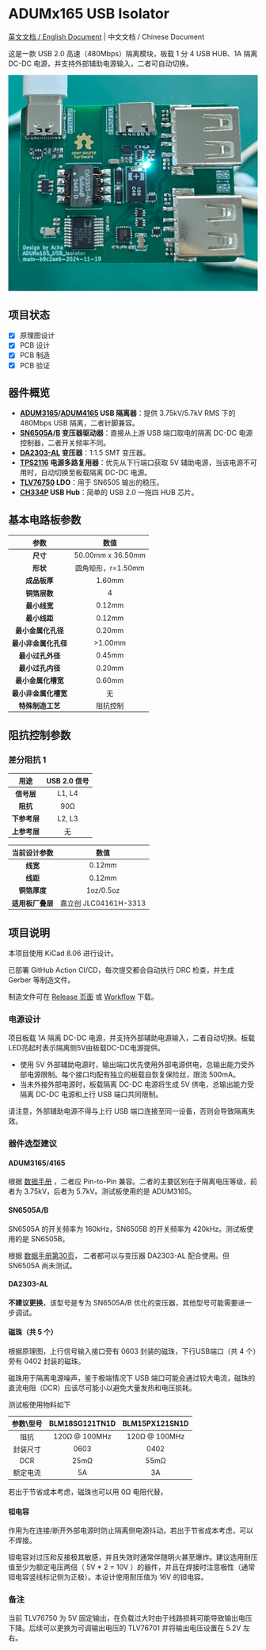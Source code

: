 <!--

将如下 readme.md 文件翻译为英文，尽可能保证原有格式不变。添加该文档由ChatGPT翻译的备注。

所有形如 https://www.ti.com/product/SN6505A 的链接，替换为 https://www.ti.com/product/SN6505A

所有形如 https://www.analog.com/en/products/adum3165.html 的链接，替换为 https://www.analog.com/en/products/adum3165.html

以下为其他需要替换的链接：

[CH334P](https://www.wch.cn/products/CH334.html) -> https://www.wch-ic.com/products/CH334.html

[数据手册第30页](https://www.ti.com.cn/cn/lit/ds/zhcse71i/zhcse71i.pdf#page=30) -> https://www.ti.com/lit/ds/sllsep9i/sllsep9i.pdf#page=30

以下为其他需要替换的名词：

嘉立创 JLC04161H-3313 -> JLCPCB JLC04161H-3313

-->

# ADUMx165 USB Isolator

[英文文档 / English Document](./readme.md) | 中文文档 / Chinese Document

这是一款 USB 2.0 高速（480Mbps）隔离模块，板载 1 分 4 USB HUB、1A 隔离 DC-DC 电源，并支持外部辅助电源输入，二者可自动切换。

![电路板实拍图](.\docs\images\board-b9c2aeb.jpg)

## 项目状态

- [x] 原理图设计
- [x] PCB 设计
- [x] PCB 制造
- [x] PCB 验证

## 器件概览

- **[ADUM3165](https://www.analog.com/cn/products/adum3165.html)/[ADUM4165](https://www.analog.com/cn/products/adum4165.html) USB 隔离器**：提供 3.75kV/5.7kV RMS 下的 480Mbps USB 隔离，二者针脚兼容。
- **[SN6505A](https://www.ti.com.cn/product/cn/SN6505A)/[B](https://www.ti.com.cn/product/cn/SN6505B) 变压器驱动器**：直接从上游 USB 端口取电的隔离 DC-DC 电源控制器，二者开关频率不同。
- **[DA2303-AL](https://www.coilcraft.com/en-us/products/transformers/power-transformers/isolation/da230x/da2303-al) 变压器**：1:1.5 SMT 变压器。
- **[TPS2116](https://www.ti.com.cn/product/cn/TPS2116) 电源多路复用器**：优先从下行端口获取 5V 辅助电源，当该电源不可用时，自动切换至板载隔离 DC-DC 电源。
- **[TLV76750](https://www.ti.com.cn/product/cn/TLV767) LDO**：用于 SN6505 输出的稳压。
- **[CH334P](https://www.wch.cn/products/CH334.html) USB Hub**：简单的 USB 2.0 一拖四 HUB 芯片。

## 基本电路板参数

| 参数           | 数值              |
|:-------------:|:----------------:|
| **尺寸**       | 50.00mm x 36.50mm |
| **形状**       | 圆角矩形，r=1.50mm |
| **成品板厚**   | 1.60mm            |
| **铜箔层数**   | 4                  |
| **最小线宽**   | 0.12mm             |
| **最小线距**   | 0.12mm             |
| **最小金属化孔径** | 0.20mm          |
| **最小非金属化孔径** | >1.00mm      |
| **最小过孔外径** | 0.45mm            |
| **最小过孔内径** | 0.20mm            |
| **最小金属化槽宽** | 0.60mm         |
| **最小非金属化槽宽** | 无              |
| **特殊制造工艺** | 阻抗控制          |

## 阻抗控制参数

### 差分阻抗 1

| 用途           | USB 2.0 信号       |
|:-------------:|:----------------:|
| **信号层**     | L1, L4            |
| **阻抗**       | 90Ω               |
| **下参考层**   | L2, L3            |
| **上参考层**   | 无                |

| 当前设计参数  | 数值              |
|:-------------:|:----------------:|
| **线宽**       | 0.12mm            |
| **线距**       | 0.12mm            |
| **铜箔厚度**   | 1oz/0.5oz         |
| **适用板厂叠层** | 嘉立创 JLC04161H-3313 |

## 项目说明

本项目使用 KiCad 8.06 进行设计。

已部署 GitHub Action CI/CD，每次提交都会自动执行 DRC 检查，并生成 Gerber 等制造文件。

制造文件可在 [Release 页面](https://github.com/acha666/ADUMx165_USB_Isolator/releases) 或 [Workflow](https://github.com/acha666/ADUMx165_USB_Isolator/actions/workflows/kicad-ci.yml) 下载。

### 电源设计

项目板载 1A 隔离 DC-DC 电源，并支持外部辅助电源输入，二者自动切换。板载LED亮起时表示隔离侧5V由板载DC-DC电源提供。

- 使用 5V 外部辅助电源时，输出端口优先使用外部电源供电，总输出能力受外部电源限制。每个接口均配有独立的板载自恢复保险丝，限流 500mA。
- 当未外接外部电源时，板载隔离 DC-DC 电源将生成 5V 供电，总输出能力受隔离 DC-DC 电源和上行 USB 端口共同限制。

请注意，外部辅助电源不得与上行 USB 端口连接至同一设备，否则会导致隔离失效。

### 器件选型建议

#### ADUM3165/4165

根据 [数据手册](https://www.analog.com/media/en/technical-documentation/data-sheets/adum3165-3166.pdf) ，二者应 Pin-to-Pin 兼容。二者的主要区别在于隔离电压等级，前者为 3.75kV，后者为 5.7kV。测试板使用的是 ADUM3165。

#### SN6505A/B

SN6505A 的开关频率为 160kHz，SN6505B 的开关频率为 420kHz。测试板使用的是 SN6505B。

根据 [数据手册第30页](https://www.ti.com.cn/cn/lit/ds/zhcse71i/zhcse71i.pdf#page=30)， 二者都可以与变压器 DA2303-AL 配合使用。但 SN6505A 尚未测试。

#### DA2303-AL

**不建议更换**，该型号是专为 SN6505A/B 优化的变压器，其他型号可能需要进一步调试。

#### 磁珠（共 5 个）

根据原理图，上行信号输入接口旁有 0603 封装的磁珠，下行USB端口（共 4 个）旁有 0402 封装的磁珠。

磁珠用于隔离电源噪声，鉴于极端情况下 USB 端口可能会通过较大电流，磁珠的直流电阻（DCR）应该尽可能小以避免大量发热和电压损耗。

测试板使用物料如下

| 参数\型号 | BLM18SG121TN1D | BLM15PX121SN1D |
|:------:|:-----------:|:------------:|
| 阻抗 | 120Ω @ 100MHz | 120Ω @ 100MHz |
| 封装尺寸 | 0603 | 0402 |
| DCR | 25mΩ | 55mΩ |
| 额定电流 | 5A | 3A |

若出于节省成本考虑，磁珠也可以用 0Ω 电阻代替。

#### 钽电容

作用为在连接/断开外部电源时防止隔离侧电源抖动。若出于节省成本考虑，可以不焊接。

钽电容对过压和反接极其敏感，并且失效时通常伴随明火甚至爆炸。建议选用耐压值至少为额定电压两倍（ 5V * 2 = 10V ）的器件，并且在焊接时注意极性（通常钽电容竖线标记侧为正极）。本设计使用耐压值为 16V 的钽电容。

### 备注

当前 TLV76750 为 5V 固定输出，在负载过大时由于线路损耗可能导致输出电压下降。后续可以更换为可调输出电压的 TLV76701 并将输出电压设置在 5.2V 左右。
